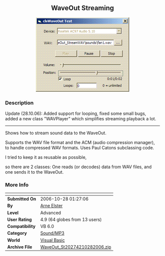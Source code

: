﻿<div align="center">

## WaveOut Streaming

<img src="PIC2006102875812765.GIF">
</div>

### Description

Update (28.10.06): Added support for looping, fixed some small bugs, added a new class "WAVPlayer" which simplifies streaming playback a lot. 

----

Shows how to stream sound data to the WaveOut.

Supports the WAV file format and the ACM (audio compression manager), to handle compressed WAV formats. Uses Paul Catons subclassing code.

I tried to keep it as reusable as possible,

so there are 2 classes: One reads (or decodes) data from WAV files, and one sends it to the WaveOut.
 
### More Info
 


<span>             |<span>
---                |---
**Submitted On**   |2006-10-28 01:27:06
**By**             |[Arne Elster](https://github.com/Planet-Source-Code/PSCIndex/blob/master/ByAuthor/arne-elster.md)
**Level**          |Advanced
**User Rating**    |4.9 (64 globes from 13 users)
**Compatibility**  |VB 6\.0
**Category**       |[Sound/MP3](https://github.com/Planet-Source-Code/PSCIndex/blob/master/ByCategory/sound-mp3__1-45.md)
**World**          |[Visual Basic](https://github.com/Planet-Source-Code/PSCIndex/blob/master/ByWorld/visual-basic.md)
**Archive File**   |[WaveOut\_St20274210282006\.zip](https://github.com/Planet-Source-Code/arne-elster-waveout-streaming__1-66866/archive/master.zip)








